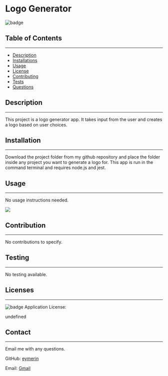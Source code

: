 # Logo Generator
  
  ![badge](https://img.shields.io/badge/license--blue)<br/>

  ## Table of Contents
  --------------------
  - [Description](#description)
  - [Installations](#installation)
  - [Usage](#usage)
  - [License](#licenses)
  - [Contributing](#contribution)
  - [Tests](#testing)
  - [Questions](#contact)

  ## Description
  --------------
  This project is a logo generator app. It takes input from the user and creates a logo based on user choices.

  ## Installation
  ---------------
  Download the project folder from my github repository and place the folder inside any project you want to generate a logo for. This app is run in the command terminal and requires node.js and jest.

  ## Usage
  --------
  No usage instructions needed.

![](https://github.com/eymerin/SVG-Logo-Generator/blob/main/examples/Demo%20Video.gif)

  ## Contribution
  ---------------
  No contributions to specify.

  ## Testing
  ----------
  No testing available.

  ## Licenses
  -----------
  ![badge](https://img.shields.io/badge/license--blue) Application License: 

  undefined

  ## Contact
  -----------
  Email me with any questions.
  
  GitHub: [eymerin](https://github.com/eymerin)

  Email: [Gmail](mailto:garrett.bryce.young@gmail.com)

